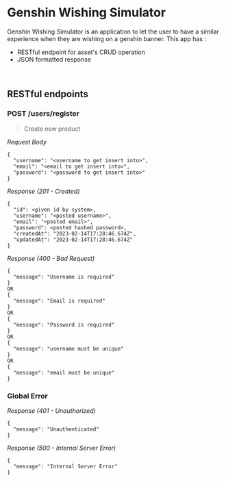 # Genshin Wishing Simulator
Genshin Wishing Simulator is an application to let the user to have a similar experience when they are wishing on a genshin banner. This app has : 
* RESTful endpoint for asset's CRUD operation
* JSON formatted response

&nbsp;

## RESTful endpoints
### POST /users/register

> Create new product

_Request Body_
```
{
  "username": "<username to get insert into>",
  "email": "<email to get insert into>",
  "password": "<password to get insert into>"
}
```

_Response (201 - Created)_
```
{
  "id": <given id by system>,
  "username": "<posted username>",
  "email": "<posted email>",
  "password": <posted hashed password>,
  "createdAt": "2023-02-14T17:28:46.674Z",
  "updatedAt": "2023-02-14T17:28:46.674Z"
}
```

_Response (400 - Bad Request)_
```
{
  "message": "Username is required"
}
OR
{
  "message": "Email is required"
}
OR
{
  "message": "Password is required"
}
OR
{
  "message": "username must be unique"
}
OR
{
  "message": "email must be unique"
}
```

### Global Error

_Response (401 - Unauthorized)_
```
{
  "message": "Unauthenticated"
}
```
_Response (500 - Internal Server Error)_
```
{
  "message": "Internal Server Error"
}
```